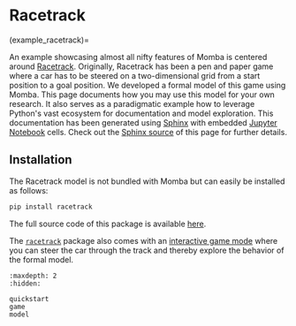 # Racetrack
(example_racetrack)=

An example showcasing almost all nifty features of Momba is centered around [Racetrack](https://racetrack.perspicuous-computing.science/).
Originally, Racetrack has been a pen and paper game where a car has to be steered on a two-dimensional grid from a start position to a goal position.
We developed a formal model of this game using Momba.
This page documents how you may use this model for your own research.
It also serves as a paradigmatic example how to leverage Python's vast ecosystem for documentation and model exploration.
This documentation has been generated using [Sphinx](https://www.sphinx-doc.org/en/master/) with embedded [Jupyter Notebook](https://jupyter.org/) cells.
Check out the [Sphinx source](https://github.com/koehlma/momba/tree/master/docs/examples/racetrack) of this page for further details.


## Installation

The Racetrack model is not bundled with Momba but can easily be installed as follows:

```bash
pip install racetrack
```

The full source code of this package is available [here](https://github.com/koehlma/momba/tree/master/examples/racetrack).

The [`racetrack`](https://pypi.org/project/racetrack) package also comes with an [interactive game mode](game) where you can steer the car through the track and thereby explore the behavior of the formal model.


```{toctree}
:maxdepth: 2
:hidden:

quickstart
game
model
```